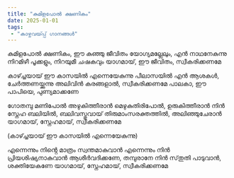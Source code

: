 ```yaml
---
title: "കുമിളപോൽ ക്ഷണികം"
date: 2025-01-01
tags:
 - "കാഴ്ചവയ്‍പ്പ് ഗാനങ്ങൾ"
---
```


കുമിളപോൽ ക്ഷണികം, ഈ കുഞ്ഞു ജീവിതം
യോഗ്യമല്ലേലും, എൻ നാഥനേകുന്നു 
നിറമിഴീ പൂക്കളും, നിറയുമീ ചഷകവും
യാഗമായ്, ഈ ജീവിതം, സ്വീകരിക്കണമേ

കാഴ്ച്ചയായ് ഈ കാസയിൽ എന്നെയേകുന്നു
പീലാസയിൽ എൻ ആശകൾ, ചേർത്തണയ്ക്കുന്നു
അലിവിൻ കരങ്ങളാൽ, സ്വീകരിക്കണമേ
പാലകാ, ഈ പാപിയെ, പുണ്യമാക്കണേ

ഗോതമ്പു മണിപോൽ അഴുകിത്തീരാൻ
മെഴുകുതിരിപോൽ, ഉരുകിത്തീരാൻ
 നിൻ സ്നേഹ ബലിയിൽ, ബലിവസ്തുവായ്
 തിരുമാംസരക്തത്തിൽ, അലിഞ്ഞുചേരാൻ
 യാഗമായ്, സ്നേഹമായ്, സ്വീകരിക്കണമേ

(കാഴ്ച്ചയായ് ഈ കാസയിൽ എന്നെയേകുന്നു)

എന്നെന്നും നിൻ്റെ മാത്രം സ്വന്തമാകുവാൻ
എന്നെന്നും നിൻ പ്രിയശിഷ്യനാകുവാൻ
ആശീർവദിക്കണേ, തമ്പുരാനേ
നിൻ സ്‌തുതി പാടുവാൻ, ശക്തിയേകണേ
യാഗമായ്, സ്നേഹമായ്, സ്വീകരിക്കണമേ
